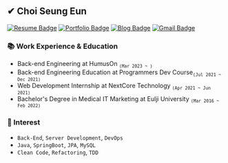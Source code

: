 ## ✔ Choi Seung Eun

<div>
  
  [![Resume Badge](http://img.shields.io/badge/-Resume-blueviolet?style=flat&logo=notion)](https://cse0518.notion.site/SeungEun-Choi-fd3cb8a04edc4c11b0c8607e1c78b296)
  [![Portfolio Badge](http://img.shields.io/badge/-Portfolio-6DB33F?style=flat&logoColor=white&logo=spring)](https://cse0518.notion.site/Portfolio-b478a4ba6f9848c9956f5a997518a581)
  [![Blog Badge](http://img.shields.io/badge/-Blog-FF4088?style=flat&logoColor=white&logo=hugo)](https://cse0518.github.io/)
  [![Gmail Badge](https://img.shields.io/badge/Gmail-EA4335?style=flat&logo=Gmail&logoColor=white)](mailto:csedev0518@gmail.com)

</div>

### 📚 Work Experience & Education

- Back-end Engineering at HumusOn <sub>`(Mar 2023 ~ )`</sub>
- Back-end Engineering Education at Programmers Dev Course<sub>`(Jul 2021 ~ Dec 2021)`</sub>
- Web Development Internship at NextCore Technology <sub>`(Apr 2021 ~ Jun 2021)`</sub>
- Bachelor's Degree in Medical IT Marketing at Eulji University <sub>`(Mar 2016 ~ Feb 2022)`</sub>

### 🎯 Interest

- `Back-End`, `Server Development`, `DevOps`
- `Java`, `SpringBoot`, `JPA`, `MySQL`
- `Clean Code`, `Refactoring`, `TDD`
